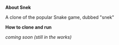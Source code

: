 **About Snek**

A clone of the popular Snake game, dubbed "snek"

**How to clone and run**

*coming soon (still in the works)*
